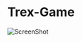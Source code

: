 # Trex-Game
![ScreenShot](https://user-images.githubusercontent.com/66682123/141124890-4232b96a-8d84-487d-befd-b7a037175206.png)
